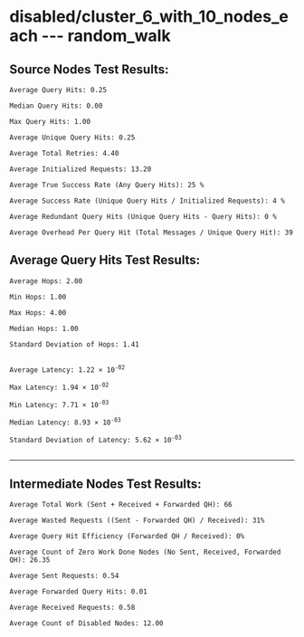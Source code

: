 # disabled/cluster_6_with_10_nodes_each --- random_walk
## Source Nodes Test Results:
	Average Query Hits: 0.25

	Median Query Hits: 0.00

	Max Query Hits: 1.00

	Average Unique Query Hits: 0.25

	Average Total Retries: 4.40

	Average Initialized Requests: 13.20

	Average True Success Rate (Any Query Hits): 25 %

	Average Success Rate (Unique Query Hits / Initialized Requests): 4 %

	Average Redundant Query Hits (Unique Query Hits - Query Hits): 0 %

	Average Overhead Per Query Hit (Total Messages / Unique Query Hit): 39



## Average Query Hits Test Results:
<pre><code>Average Hops: 2.00

Min Hops: 1.00

Max Hops: 4.00

Median Hops: 1.00

Standard Deviation of Hops: 1.41


Average Latency: 1.22 × 10<sup>-02</sup>

Max Latency: 1.94 × 10<sup>-02</sup>

Min Latency: 7.71 × 10<sup>-03</sup>

Median Latency: 8.93 × 10<sup>-03</sup>

Standard Deviation of Latency: 5.62 × 10<sup>-03</sup>

</code></pre>

---------------------------------------------
## Intermediate Nodes Test Results:

	Average Total Work (Sent + Received + Forwarded QH): 66

	Average Wasted Requests ((Sent - Forwarded QH) / Received): 31%

	Average Query Hit Efficiency (Forwarded QH / Received): 0%

	Average Count of Zero Work Done Nodes (No Sent, Received, Forwarded QH): 26.35

	Average Sent Requests: 0.54

	Average Forwarded Query Hits: 0.01

	Average Received Requests: 0.58

	Average Count of Disabled Nodes: 12.00

